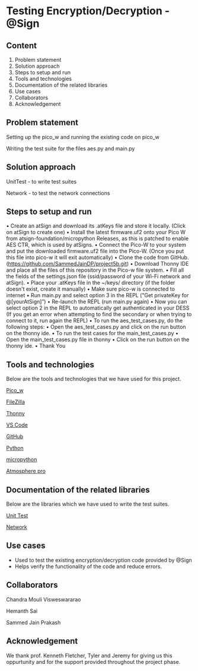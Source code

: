 # Testing Encryption/Decryption - @Sign

## Content

1. Problem statement
2. Solution approach
3. Steps to setup and run
4. Tools and technologies
5. Documentation of the related libraries
6. Use cases
7. Collaborators
8. Acknowledgement

## Problem statement

Setting up the pico_w and running the existing code on pico_w

Writing the test suite for the files aes.py and main.py

## Solution approach

UnitTest - to write test suites 

Network - to test the network connections

## Steps to setup and run
• Create an atSign and download its .atKeys file and store it locally. (Click on atSign to create one)
• Install the latest firmware.uf2 onto your Pico W from atsign-foundation/micropython Releases, as this is 
patched to enable AES CTR, which is used by atSigns.
• Connect the Pico-W to your system and put the downloaded firmware.uf2 file into the Pico-W. (Once 
you put this file into pico-w it will exit automatically)
• Clone the code from GitHub. (https://github.com/SammedJainDP/project5b.git) 
• Download Thonny IDE and place all the files of this repository in the Pico-w file system.
• Fill all the fields of the settings.json file (ssid/password of your Wi-Fi network and atSign).
• Place your .atKeys file in the ~/keys/ directory (if the folder doesn't exist, create it manually)
• Make sure pico-w is connected to internet
• Run main.py and select option 3 in the REPL ("Get privateKey for @[yourAtSign]”)
• Re-launch the REPL (run main.py again)
• Now you can select option 2 in the REPL to automatically get authenticated in your DESS (If you get 
an error when attempting to find the secondary or when trying to connect to it, run again the REPL)
• To run the aes_test_cases.py, do the following steps:
• Open the aes_test_cases.py and click on the run button on the thonny ide.
• To run the test cases for the main_test_cases.py
• Open the main_test_cases.py file in thonny 
• Click on the run button on the thonny ide.
• Thank You

## Tools and technologies

Below are the tools and technologies that we have used for this project.

[Pico_w](https://www.raspberrypi.com/documentation/microcontrollers/raspberry-pi-pico.html)

[FileZilla](https://filezilla-project.org/)

[Thonny](https://thonny.org/)

[VS Code](https://code.visualstudio.com/download)

[GitHub](https://github.com/SammedJainDP/project5b.git)

[Python](https://www.python.org/)

[micropython](https://micropython.org/)

[Atmosphere pro](https://atsign.com/resources/articles/heres-why-you-want-to-send-all-your-files-with-mospherepro/)

## Documentation of the related libraries
Below are the libraries which we have used to write the test suites.

[Unit Test](https://docs.python.org/3/library/unittest.html)

[Network](https://docs.python.org/3/library/internet.html)

## Use cases
* Used to test the existing encryption/decryption code provided by @Sign
* Helps verify the functionality of the code and reduce errors.


## Collaborators
Chandra Mouli Visweswararao

Hemanth Sai

Sammed Jain Prakash

## Acknowledgement
We thank prof. Kenneth Fletcher, Tyler and Jeremy for giving us this oppurtunity and for the support provided throughout the project phase.

